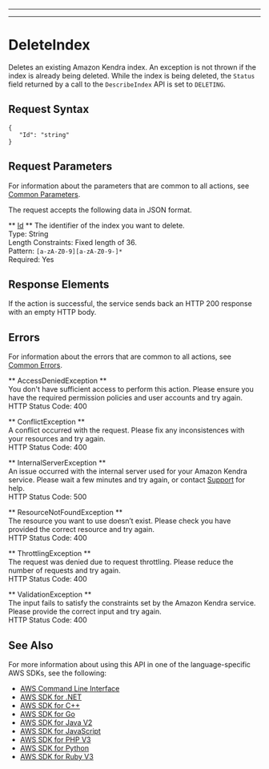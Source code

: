 --------

--------

# DeleteIndex<a name="API_DeleteIndex"></a>

Deletes an existing Amazon Kendra index\. An exception is not thrown if the index is already being deleted\. While the index is being deleted, the `Status` field returned by a call to the `DescribeIndex` API is set to `DELETING`\.

## Request Syntax<a name="API_DeleteIndex_RequestSyntax"></a>

```
{
   "Id": "string"
}
```

## Request Parameters<a name="API_DeleteIndex_RequestParameters"></a>

For information about the parameters that are common to all actions, see [Common Parameters](CommonParameters.md)\.

The request accepts the following data in JSON format\.

 ** [Id](#API_DeleteIndex_RequestSyntax) **   <a name="Kendra-DeleteIndex-request-Id"></a>
The identifier of the index you want to delete\.  
Type: String  
Length Constraints: Fixed length of 36\.  
Pattern: `[a-zA-Z0-9][a-zA-Z0-9-]*`   
Required: Yes

## Response Elements<a name="API_DeleteIndex_ResponseElements"></a>

If the action is successful, the service sends back an HTTP 200 response with an empty HTTP body\.

## Errors<a name="API_DeleteIndex_Errors"></a>

For information about the errors that are common to all actions, see [Common Errors](CommonErrors.md)\.

 ** AccessDeniedException **   
You don't have sufficient access to perform this action\. Please ensure you have the required permission policies and user accounts and try again\.  
HTTP Status Code: 400

 ** ConflictException **   
A conflict occurred with the request\. Please fix any inconsistences with your resources and try again\.  
HTTP Status Code: 400

 ** InternalServerException **   
An issue occurred with the internal server used for your Amazon Kendra service\. Please wait a few minutes and try again, or contact [ Support](http://aws.amazon.com/aws.amazon.com/contact-us) for help\.  
HTTP Status Code: 500

 ** ResourceNotFoundException **   
The resource you want to use doesn’t exist\. Please check you have provided the correct resource and try again\.  
HTTP Status Code: 400

 ** ThrottlingException **   
The request was denied due to request throttling\. Please reduce the number of requests and try again\.  
HTTP Status Code: 400

 ** ValidationException **   
The input fails to satisfy the constraints set by the Amazon Kendra service\. Please provide the correct input and try again\.  
HTTP Status Code: 400

## See Also<a name="API_DeleteIndex_SeeAlso"></a>

For more information about using this API in one of the language\-specific AWS SDKs, see the following:
+  [AWS Command Line Interface](https://docs.aws.amazon.com/goto/aws-cli/kendra-2019-02-03/DeleteIndex) 
+  [AWS SDK for \.NET](https://docs.aws.amazon.com/goto/DotNetSDKV3/kendra-2019-02-03/DeleteIndex) 
+  [AWS SDK for C\+\+](https://docs.aws.amazon.com/goto/SdkForCpp/kendra-2019-02-03/DeleteIndex) 
+  [AWS SDK for Go](https://docs.aws.amazon.com/goto/SdkForGoV1/kendra-2019-02-03/DeleteIndex) 
+  [AWS SDK for Java V2](https://docs.aws.amazon.com/goto/SdkForJavaV2/kendra-2019-02-03/DeleteIndex) 
+  [AWS SDK for JavaScript](https://docs.aws.amazon.com/goto/AWSJavaScriptSDK/kendra-2019-02-03/DeleteIndex) 
+  [AWS SDK for PHP V3](https://docs.aws.amazon.com/goto/SdkForPHPV3/kendra-2019-02-03/DeleteIndex) 
+  [AWS SDK for Python](https://docs.aws.amazon.com/goto/boto3/kendra-2019-02-03/DeleteIndex) 
+  [AWS SDK for Ruby V3](https://docs.aws.amazon.com/goto/SdkForRubyV3/kendra-2019-02-03/DeleteIndex) 